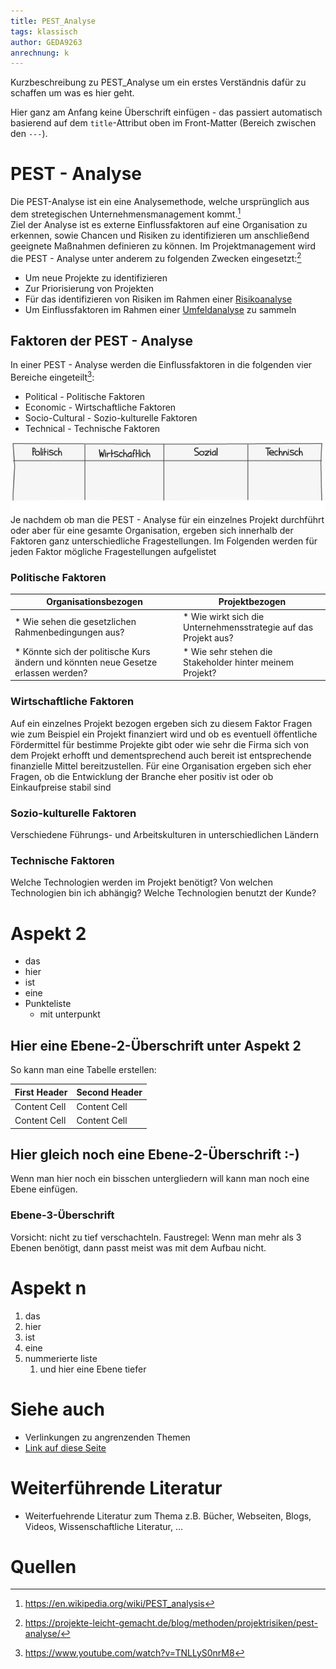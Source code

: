 ```yaml
---
title: PEST_Analyse
tags: klassisch
author: GEDA9263
anrechnung: k 
---
```


Kurzbeschreibung zu PEST_Analyse um ein erstes Verständnis dafür zu schaffen um was es hier geht.

Hier ganz am Anfang keine Überschrift einfügen - das passiert automatisch basierend auf dem `title`-Attribut
oben im Front-Matter (Bereich zwischen den `---`).

# PEST - Analyse

Die PEST-Analyse ist ein eine Analysemethode, welche ursprünglich aus dem stretegischen Unternehmensmanagement kommt.[^1]  
Ziel der Analyse ist es externe Einflussfaktoren auf eine Organisation zu erkennen, sowie Chancen und Risiken zu identifizieren um anschließend geeignete
Maßnahmen definieren zu können. Im Projektmanagement wird die PEST - Analyse unter anderem zu folgenden Zwecken eingesetzt:[^2]  

* Um neue Projekte zu identifizieren
* Zur Priorisierung von Projekten
* Für das identifizieren von Risiken im Rahmen einer [Risikoanalyse](https://github.com/ManagingProjectsSuccessfully/ManagingProjectsSuccessfully.github.io/blob/main/kb/Risikoanalyse_und_Visualisierung.md)
* Um Einflussfaktoren im Rahmen einer [Umfeldanalyse](https://github.com/ManagingProjectsSuccessfully/ManagingProjectsSuccessfully.github.io/blob/main/kb/Umfeldanalyse.md) zu sammeln

## Faktoren der PEST - Analyse
In einer PEST - Analyse werden die Einflussfaktoren in die folgenden vier Bereiche eingeteilt[^3]:
* Political - Politische Faktoren
* Economic - Wirtschaftliche Faktoren
* Socio-Cultural - Sozio-kulturelle Faktoren
* Technical - Technische Faktoren  

![Faktoren](PEST_Analyse/pest-analyse-projekt.jpg)  
Je nachdem ob man die PEST - Analyse für ein einzelnes Projekt durchführt oder aber für eine gesamte Organisation, ergeben sich innerhalb der Faktoren ganz unterschiedliche Fragestellungen. Im Folgenden werden für jeden Faktor mögliche Fragestellungen aufgelistet
### Politische Faktoren
| Organisationsbezogen  | Projektbezogen |
| ------------- | ------------- |
| * Wie sehen die gesetzlichen Rahmenbedingungen aus?  | * Wie wirkt sich die Unternehmensstrategie auf das Projekt aus?  |  
| * Könnte sich der politische Kurs ändern und könnten neue Gesetze erlassen werden?   | * Wie sehr stehen die Stakeholder hinter meinem Projekt?  |

### Wirtschaftliche Faktoren
Auf ein einzelnes Projekt bezogen ergeben sich zu diesem Faktor Fragen wie zum Beispiel ein Projekt finanziert wird und ob es eventuell öffentliche Fördermittel für bestimme Projekte gibt oder wie sehr die Firma sich von dem Projekt erhofft und dementsprechend auch bereit ist entsprechende finanzielle Mittel bereitzustellen.
Für eine Organisation ergeben sich eher Fragen, ob die Entwicklung der Branche eher positiv ist oder ob Einkaufpreise stabil sind 


### Sozio-kulturelle Faktoren
Verschiedene Führungs- und Arbeitskulturen in unterschiedlichen Ländern
### Technische Faktoren
Welche Technologien werden im Projekt benötigt?
Von welchen Technologien bin ich abhängig?
Welche Technologien benutzt der Kunde?



# Aspekt 2

* das
* hier 
* ist
* eine 
* Punkteliste
  - mit unterpunkt

## Hier eine Ebene-2-Überschrift unter Aspekt 2

So kann man eine Tabelle erstellen:

| First Header  | Second Header |
| ------------- | ------------- |
| Content Cell  | Content Cell  |
| Content Cell  | Content Cell  |

## Hier gleich noch eine Ebene-2-Überschrift :-)

Wenn man hier noch ein bisschen untergliedern will kann man noch eine Ebene einfügen.

### Ebene-3-Überschrift

Vorsicht: nicht zu tief verschachteln. Faustregel: Wenn man mehr als 3 
Ebenen benötigt, dann passt meist was mit dem Aufbau nicht.

# Aspekt n

1. das
2. hier 
4. ist 
4. eine
7. nummerierte liste
   1. und hier eine Ebene tiefer


# Siehe auch

* Verlinkungen zu angrenzenden Themen
* [Link auf diese Seite](PEST_Analyse.md)

# Weiterführende Literatur

* Weiterfuehrende Literatur zum Thema z.B. Bücher, Webseiten, Blogs, Videos, Wissenschaftliche Literatur, ...

# Quellen

[^1]: https://en.wikipedia.org/wiki/PEST_analysis
[^2]: https://projekte-leicht-gemacht.de/blog/methoden/projektrisiken/pest-analyse/
[^3]: https://www.youtube.com/watch?v=TNLLyS0nrM8
[^4]: [Advanced Formatting Syntax for GitHub flavored Markdown](https://docs.github.com/en/github/writing-on-github/working-with-advanced-formatting/organizing-information-with-tables)

